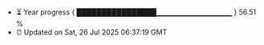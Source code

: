 - ⏳ Year progress { ████████████████▁▁▁▁▁▁▁▁▁▁▁▁▁▁ } 56.51 %
- ⏰ Updated on Sat, 26 Jul 2025 06:37:19 GMT

